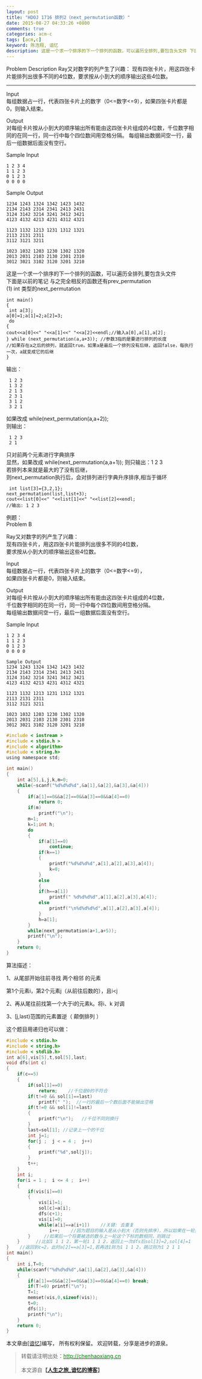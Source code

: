 ```yaml
---
layout: post
title: "HDOJ 1716 排列2（next_permutation函数）"
date: 2015-08-27 04:33:26 +0800
comments: true
categories: acm-c
tags: [acm,c]
keyword: 陈浩翔, 谙忆
description: 这是一个求一个排序的下一个排列的函数，可以遍历全排列,要包含头文件 下面是以前的笔记与之完全相反的函数还有prev_permutation (1) int 类型的next_permutation int main() {
---
```


Problem Description 
Ray又对数字的列产生了兴趣： 
现有四张卡片，用这四张卡片能排列出很多不同的4位数，要求按从小到大的顺序输出这些4位数。

<!-- more -->
----------
 
Input  
每组数据占一行，代表四张卡片上的数字（0<=数字<=9），如果四张卡片都是0，则输入结束。

Output   
对每组卡片按从小到大的顺序输出所有能由这四张卡片组成的4位数，千位数字相同的在同一行，同一行中每个四位数间用空格分隔。 
每组输出数据间空一行，最后一组数据后面没有空行。

Sample Input 
```
1 2 3 4 
1 1 2 3 
0 1 2 3 
0 0 0 0
```
Sample Output 
```
1234 1243 1324 1342 1423 1432 
2134 2143 2314 2341 2413 2431 
3124 3142 3214 3241 3412 3421 
4123 4132 4213 4231 4312 4321

1123 1132 1213 1231 1312 1321 
2113 2131 2311 
3112 3121 3211

1023 1032 1203 1230 1302 1320 
2013 2031 2103 2130 2301 2310 
3012 3021 3102 3120 3201 3210
```


这是一个求一个排序的下一个排列的函数，可以遍历全排列,要包含头文件  
下面是以前的笔记    与之完全相反的函数还有prev_permutation   
(1) int 类型的next_permutation  
```
int main()
{
 int a[3];
a[0]=1;a[1]=2;a[2]=3;
 do
{
cout<<a[0]<<" "<<a[1]<<" "<<a[2]<<endl;//输入a[0],a[1],a[2];
} while (next_permutation(a,a+3)); //参数3指的是要进行排列的长度
//如果存在a之后的排列，就返回true。如果a是最后一个排列没有后继，返回false，每执行一次，a就变成它的后继
}
```
输出：
```
 1 2 3
 1 3 2
 2 1 3
 2 3 1
 3 1 2
 3 2 1
```
如果改成 while(next_permutation(a,a+2));  
则输出：
```
 1 2 3
 2 1
``` 
只对前两个元素进行字典排序  
显然，如果改成 while(next_permutation(a,a+1)); 则只输出：1 2 3  
若排列本来就是最大的了没有后继，  
则next_permutation执行后，会对排列进行字典升序排序,相当于循环  
```
 int list[3]={3,2,1};  
next_permutation(list,list+3);
cout<<list[0]<<" "<<list[1]<<" "<<list[2]<<endl;
//输出: 1 2 3
``` 
例题：  
Problem B  

Ray又对数字的列产生了兴趣：  
现有四张卡片，用这四张卡片能排列出很多不同的4位数，  
要求按从小到大的顺序输出这些4位数。  

Input  
每组数据占一行，代表四张卡片上的数字（0<=数字<=9），  
如果四张卡片都是0，则输入结束。  

Output  
对每组卡片按从小到大的顺序输出所有能由这四张卡片组成的4位数，  
千位数字相同的在同一行，同一行中每个四位数间用空格分隔。  
每组输出数据间空一行，最后一组数据后面没有空行。  

Sample Input
```
1 2 3 4
1 1 2 3
0 1 2 3
0 0 0 0

Sample Output
1234 1243 1324 1342 1423 1432
2134 2143 2314 2341 2413 2431
3124 3142 3214 3241 3412 3421
4123 4132 4213 4231 4312 4321
 
1123 1132 1213 1231 1312 1321
2113 2131 2311
3112 3121 3211
 
1023 1032 1203 1230 1302 1320
2013 2031 2103 2130 2301 2310
3012 3021 3102 3120 3201 3210
```

```c
#include < iostream >
#include < stdio.h >
#include < algorithm>
#include < string.h>
using namespace std;

int main()
{
    int a[5],i,j,k,m=0;
    while(~scanf("%d%d%d%d",&a[1],&a[2],&a[3],&a[4]))
    {
        if(a[1]==0&&a[2]==0&&a[3]==0&&a[4]==0)
            return 0;
        if(m)
            printf("\n");
        m=1;
        k=1;int h;
        do
        {
            if(a[1]==0)
                continue;
            if(k==1)
            {
                printf("%d%d%d%d",a[1],a[2],a[3],a[4]);
                k=0;
            }
            else
            {
            if(h==a[1])
                printf(" %d%d%d%d",a[1],a[2],a[3],a[4]);
            else
                printf("\n%d%d%d%d",a[1],a[2],a[3],a[4]);
            }
            h=a[1];
        }
        while(next_permutation(a+1,a+5));
        printf("\n");
    }
    return 0;
}
```

算法描述：

1、从尾部开始往前寻找 两个相邻 的元素

第1个元素i，第2个元素j（从前往后数的），且i<j

2、再从尾往前找第一个大于i的元素k。将i、k 对调

3、[j,last)范围的元素置逆（ 颠倒排列 ）


 
这个题目用递归也可以做：

```c
#include < stdio.h>
#include < string.h>
#include < stdlib.h>
int a[6],vis[5],t,sol[5],last;
void dfs(int c)
{
    if(c==5)
    {
        if(sol[1]==0)
            return;    //千位是0的不符合
        if(t!=0 && sol[1]==last)
            printf(" ");  //一行的最后一个数后面不能输出空格
        if(t!=0 && sol[1]!=last)
        {
            printf("\n");   //千位不同则换行
        }
        last=sol[1]; //记录上一个的千位
        int j=1;
        for(j ;  j < = 4 ;  j++)
        {
            printf("%d",sol[j]);
        }
        t++;
    }
    int i;
    for(i = 1 ;  i <= 4 ;  i++)
    {
        if(vis[i]==0)
        {
            vis[i]=1;
            sol[c]=a[i];
            dfs(c+1);
            vis[i]=0;
            while(a[i]==a[i+1])    //关键: 去重复
                i++;    //因为题目的输入是从小到大（否则先排序），所以如果在一轮排列结束后
        }     //如果后一个将要被选的数与上一轮这个下标的数相同，则跳过
    }      //比如1 1 1 2，第一轮1 1 1 2，返回上一次dfs后sol[3]=2,sol[4]=1
}    //返回到c=2，此时a[2]==a[3]=1,若再选1则为1 1 1 2，跳过则为1 2 1 1
int main()
{
    int i,T=0;
    while(scanf("%d%d%d%d",&a[1],&a[2],&a[3],&a[4]))
    {
        if(a[1]==0&&a[2]==0&&a[3]==0&&a[4]==0) break;
        if(T!=0) printf("\n");
        T=1;
        memset(vis,0,sizeof(vis));
        t=0;
        dfs(1);
        printf("\n");
    }
    return 0;
}
```

本文章由<a href="http://chenhaoxiang.cn/">[谙忆]</a>编写， 所有权利保留。 
欢迎转载，分享是进步的源泉。
<blockquote cite='陈浩翔'>
<p background-color='#D3D3D3'>转载请注明出处：<a href='http://chenhaoxiang.cn'><font color="green">http://chenhaoxiang.cn</font></a><br><br>
本文源自<strong>【<a href='http://chenhaoxiang.cn' target='_blank'>人生之旅_谙忆的博客</a>】</strong></p>
</blockquote>
